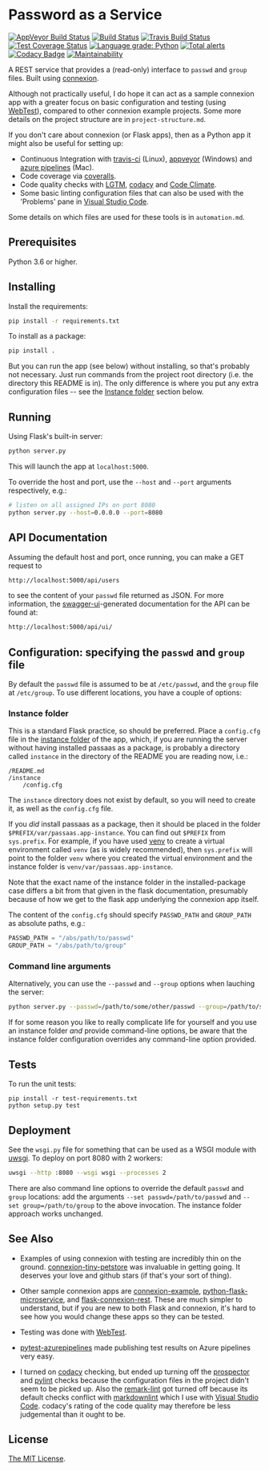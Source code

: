 # Password as a Service

[![AppVeyor Build Status](https://ci.appveyor.com/api/projects/status/github/jlmelville/passaas?branch=master&svg=true)](https://ci.appveyor.com/project/jlmelville/passaas)
[![Build Status](https://dev.azure.com/jlmelville/Python%20Pipeline/_apis/build/status/jlmelville.passaas?branchName=master)](https://dev.azure.com/jlmelville/Python%20Pipeline/_build/latest?definitionId=3&branchName=master)
[![Travis Build Status](https://travis-ci.org/jlmelville/passaas.svg?branch=master)](https://travis-ci.org/jlmelville/passaas)
[![Test Coverage Status](https://coveralls.io/repos/github/jlmelville/passaas/badge.svg)](https://coveralls.io/github/jlmelville/passaas)
[![Language grade: Python](https://img.shields.io/lgtm/grade/python/g/jlmelville/passaas.svg?logo=lgtm&logoWidth=18)](https://lgtm.com/projects/g/jlmelville/passaas/context:python)
[![Total alerts](https://img.shields.io/lgtm/alerts/g/jlmelville/passaas.svg?logo=lgtm&logoWidth=18)](https://lgtm.com/projects/g/jlmelville/passaas/alerts/)
[![Codacy Badge](https://api.codacy.com/project/badge/Grade/2e0f91826a794453a874262813f6a777)](https://www.codacy.com/app/jlmelville/passaas?utm_source=github.com&amp;utm_medium=referral&amp;utm_content=jlmelville/passaas&amp;utm_campaign=Badge_Grade)
[![Maintainability](https://api.codeclimate.com/v1/badges/fa6d1bc93f079ff810c9/maintainability)](https://codeclimate.com/github/jlmelville/passaas/maintainability)

A REST service that provides a (read-only) interface to `passwd` and `group` files. Built
using [connexion](https://github.com/zalando/connexion).

Although not practically useful, I do hope it can act as a sample connexion app with a greater
focus on basic configuration and testing (using [WebTest](https://github.com/Pylons/webtest)),
compared to other connexion example projects. Some more details on the project structure are in
`project-structure.md`.

If you don't care about connexion (or Flask apps), then as a Python app it might also be useful for
setting up:

* Continuous Integration with [travis-ci](https://travis-ci.org) (Linux),
[appveyor](https://ci.appveyor.com) (Windows) and [azure pipelines](https://dev.azure.com) (Mac).
* Code coverage via [coveralls](coveralls.io).
* Code quality checks with [LGTM](https://lgtm.com), [codacy](https://codacy.com/) and
[Code Climate](https://codeclimate.com).
* Some basic linting configuration files that can also be used with the 'Problems' pane in
[Visual Studio Code](code.visualstudio.com).

Some details on which files are used for these tools is in `automation.md`.

## Prerequisites

Python 3.6 or higher.

## Installing

Install the requirements:

```bash
pip install -r requirements.txt
```

To install as a package:

```bash
pip install .
```

But you can run the app (see below) without installing, so that's probably not necessary. Just
run commands from the project root directory (i.e. the directory this README is in). The only
difference is where you put any extra configuration files -- see the
[Instance folder](https://github.com/jlmelville/passaas#instance-folder) section below.

## Running

Using Flask's built-in server:

```bash
python server.py
```

This will launch the app at `localhost:5000`.

To override the host and port, use the `--host` and `--port` arguments respectively, e.g.:

```bash
# listen on all assigned IPs on port 8080
python server.py --host=0.0.0.0 --port=8080
```

## API Documentation

Assuming the default host and port, once running, you can make a GET request to

```bash
http://localhost:5000/api/users
```

to see the content of your `passwd` file returned as JSON. For more information, the
[swagger-ui](https://swagger.io/tools/swagger-ui/)-generated documentation for the API can be
found at:

```bash
http://localhost:5000/api/ui/
```

## Configuration: specifying the `passwd` and `group` file

By default the `passwd` file is assumed to be at `/etc/passwd`, and the `group` file at
`/etc/group`. To use different locations, you have a couple of options:

### Instance folder

This is a standard Flask practice, so should be preferred. Place a `config.cfg` file in the
[instance folder](http://flask.pocoo.org/docs/1.0/config/#instance-folders) of the app, which, if
you are running the server without having installed passaas as a package, is probably a directory
called `instance` in the directory of the README you are reading now, i.e.:

```none
/README.md
/instance
    /config.cfg
```

The `instance` directory does not exist by default, so you will need to create it, as well as the
`config.cfg` file.

If you *did* install passaas as a package, then it should be placed in the folder
`$PREFIX/var/passaas.app-instance`. You can find out `$PREFIX` from `sys.prefix`. For example, if
you have used [venv](https://docs.python.org/3/library/venv.html) to create a virtual environment
called `venv` (as is widely recommended), then `sys.prefix` will point to the folder `venv` where
you created the virtual environment and the instance folder is `venv/var/passaas.app-instance`.

Note that the exact name of the instance folder in the installed-package case differs a bit from
that given in the flask documentation, presumably because of how we get to the flask app underlying
the connexion app itself.

The content of the `config.cfg` should specify `PASSWD_PATH` and `GROUP_PATH` as absolute paths,
e.g.:

```python
PASSWD_PATH = "/abs/path/to/passwd"
GROUP_PATH = "/abs/path/to/group"
```

### Command line arguments

Alternatively, you can use the `--passwd` and `--group` options when lauching the server:

```bash
python server.py --passwd=/path/to/some/other/passwd --group=/path/to/some/other/group
```

If for some reason you like to really complicate life for yourself and you use an instance folder
*and* provide command-line options, be aware that the instance folder configuration overrides any
command-line option provided.

## Tests

To run the unit tests:

```shell
pip install -r test-requirements.txt
python setup.py test
```

## Deployment

See the `wsgi.py` file for something that can be used as a WSGI module with
[uwsgi](http://projects.unbit.it/uwsgi/). To deploy on port 8080 with 2 workers:

```bash
uwsgi --http :8080 --wsgi wsgi --processes 2
```

There are also command line options to override the default `passwd` and `group` locations: add the
arguments `--set passwd=/path/to/passwd` and `--set group=/path/to/group` to the above invocation.
The instance folder approach works unchanged.

## See Also

* Examples of using connexion with testing are incredibly thin on the ground.
[connexion-tiny-petstore](https://github.com/hirose31/connexion-tiny-petstore) was invaluable in
getting going. It deserves your love and github stars (if that's your sort of thing).

* Other sample connexion apps are
[connexion-example](https://github.com/hjacobs/connexion-example/),
[python-flask-microservice](https://github.com/ssola/python-flask-microservice), and
[flask-connexion-rest](https://github.com/realpython/materials/tree/master/flask-connexion-rest).
These are much simpler to understand, but if you are new to both Flask and connexion, it's hard to
see how you would change these apps so they can be tested.

* Testing was done with [WebTest](https://github.com/Pylons/webtest).

* [pytest-azurepipelines](https://pypi.org/project/pytest-azurepipelines/) made publishing test
results on Azure pipelines very easy.

* I turned on [codacy](https://app.codacy.com) checking, but ended up turning off the
[prospector](https://github.com/PyCQA/prospector) and [pylint](https://www.pylint.org/) checks
because the configuration files in the project didn't seem to be picked up. Also the
[remark-lint](https://github.com/remarkjs/remark-lint) got turned off because its default checks
conflict with [markdownlint](https://github.com/DavidAnson/markdownlint) which I use with
[Visual Studio Code](https://code.visualstudio.com/). codacy's rating of the code quality may
therefore be less judgemental than it ought to be.

## License

[The MIT License](https://opensource.org/licenses/MIT).
